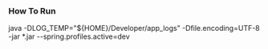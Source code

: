 ### How To Run
java -DLOG_TEMP="${HOME}/Developer/app_logs" -Dfile.encoding=UTF-8 -jar *.jar --spring.profiles.active=dev
